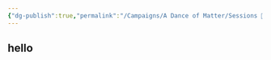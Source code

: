 ```yaml
---
{"dg-publish":true,"permalink":"/Campaigns/A Dance of Matter/Sessions 📝/Session 1004/"}
---
```


## hello

